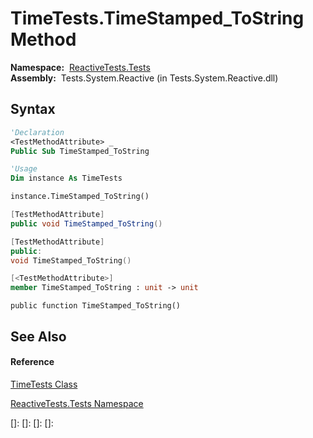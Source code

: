 # TimeTests.TimeStamped\_ToString Method

**Namespace:**  [ReactiveTests.Tests](ReactiveTests.Tests\ReactiveTests.Tests.md)  
**Assembly:**  Tests.System.Reactive (in Tests.System.Reactive.dll)

## Syntax

```vb
'Declaration
<TestMethodAttribute> _
Public Sub TimeStamped_ToString
```

```vb
'Usage
Dim instance As TimeTests

instance.TimeStamped_ToString()
```

```csharp
[TestMethodAttribute]
public void TimeStamped_ToString()
```

```c++
[TestMethodAttribute]
public:
void TimeStamped_ToString()
```

```fsharp
[<TestMethodAttribute>]
member TimeStamped_ToString : unit -> unit 
```

```jscript
public function TimeStamped_ToString()
```

## See Also

#### Reference

[TimeTests Class](TimeTests\TimeTests.md)

[ReactiveTests.Tests Namespace](ReactiveTests.Tests\ReactiveTests.Tests.md)

[]: 
[]: 
[]: 
[]: 